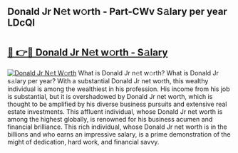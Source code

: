## Donald Jr N𝚎t w𝚘rth - Part-CWv S𝚊lary per year LDcQl

# <h2><a href="http://gc47vbl.nevu.top/?p=Donald+Jr">🔗 👉🔴 Donald Jr N𝚎t w𝚘rth - S𝚊lary</a></h2>

[![Donald Jr N𝚎t W𝚘rth](https://i.imgur.com/Oavwk0R.jpeg)](http://gc47vbl.nevu.top/?p=Donald+Jr)
What is Donald Jr n𝚎t w𝚘rth? What is Donald Jr s𝚊lary per year?
With a substantial Donald Jr net worth, this wealthy individual is among the wealthiest in his profession. His income from his job is substantial, but it is overshadowed by Donald Jr net worth, which is thought to be amplified by his diverse business pursuits and extensive real estate investments. This affluent individual, whose Donald Jr net worth is among the highest globally, is renowned for his business acumen and financial brilliance. This rich individual, whose Donald Jr net worth is in the billions and who earns an impressive salary, is a prime demonstration of the might of dedication, hard work, and financial savvy.
